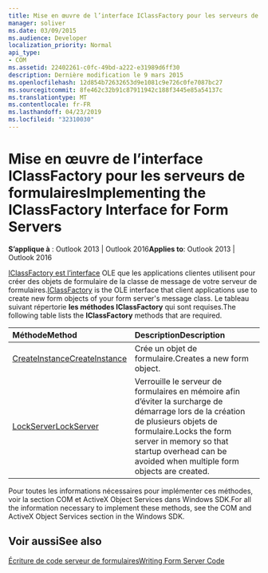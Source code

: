 ```yaml
---
title: Mise en œuvre de l’interface IClassFactory pour les serveurs de formulaires
manager: soliver
ms.date: 03/09/2015
ms.audience: Developer
localization_priority: Normal
api_type:
- COM
ms.assetid: 22402261-c0fc-49bd-a222-e31989d6ff30
description: Dernière modification le 9 mars 2015
ms.openlocfilehash: 12d854b72632653d9e1081c9e726c0fe7087bc27
ms.sourcegitcommit: 8fe462c32b91c87911942c188f3445e85a54137c
ms.translationtype: MT
ms.contentlocale: fr-FR
ms.lasthandoff: 04/23/2019
ms.locfileid: "32310030"
---
```

# <a name="implementing-the-iclassfactory-interface-for-form-servers"></a><span data-ttu-id="89f7f-103">Mise en œuvre de l’interface IClassFactory pour les serveurs de formulaires</span><span class="sxs-lookup"><span data-stu-id="89f7f-103">Implementing the IClassFactory Interface for Form Servers</span></span>

  
  
<span data-ttu-id="89f7f-104">**S’applique à** : Outlook 2013 | Outlook 2016</span><span class="sxs-lookup"><span data-stu-id="89f7f-104">**Applies to**: Outlook 2013 | Outlook 2016</span></span> 
  
<span data-ttu-id="89f7f-105">[IClassFactory est l’interface](https://msdn.microsoft.com/library/ms694364%28VS.85%29.aspx) OLE que les applications clientes utilisent pour créer des objets de formulaire de la classe de message de votre serveur de formulaires.</span><span class="sxs-lookup"><span data-stu-id="89f7f-105">[IClassFactory](https://msdn.microsoft.com/library/ms694364%28VS.85%29.aspx) is the OLE interface that client applications use to create new form objects of your form server's message class.</span></span> <span data-ttu-id="89f7f-106">Le tableau suivant répertorie **les méthodes IClassFactory** qui sont requises.</span><span class="sxs-lookup"><span data-stu-id="89f7f-106">The following table lists the **IClassFactory** methods that are required.</span></span> 
  
|<span data-ttu-id="89f7f-107">**Méthode**</span><span class="sxs-lookup"><span data-stu-id="89f7f-107">**Method**</span></span>|<span data-ttu-id="89f7f-108">**Description**</span><span class="sxs-lookup"><span data-stu-id="89f7f-108">**Description**</span></span>|
|:-----|:-----|
|[<span data-ttu-id="89f7f-109">CreateInstance</span><span class="sxs-lookup"><span data-stu-id="89f7f-109">CreateInstance</span></span>](https://msdn.microsoft.com/library/ms682215%28v=VS.85%29.aspx) <br/> |<span data-ttu-id="89f7f-110">Crée un objet de formulaire.</span><span class="sxs-lookup"><span data-stu-id="89f7f-110">Creates a new form object.</span></span>  <br/> |
|[<span data-ttu-id="89f7f-111">LockServer</span><span class="sxs-lookup"><span data-stu-id="89f7f-111">LockServer</span></span>](https://msdn.microsoft.com/library/ms682332%28v=VS.85%29.aspx) <br/> |<span data-ttu-id="89f7f-112">Verrouille le serveur de formulaires en mémoire afin d’éviter la surcharge de démarrage lors de la création de plusieurs objets de formulaire.</span><span class="sxs-lookup"><span data-stu-id="89f7f-112">Locks the form server in memory so that startup overhead can be avoided when multiple form objects are created.</span></span>  <br/> |
   
<span data-ttu-id="89f7f-113">Pour toutes les informations nécessaires pour implémenter ces méthodes, voir la section COM et ActiveX Object Services dans Windows SDK.</span><span class="sxs-lookup"><span data-stu-id="89f7f-113">For all the information necessary to implement these methods, see the COM and ActiveX Object Services section in the Windows SDK.</span></span>
  
## <a name="see-also"></a><span data-ttu-id="89f7f-114">Voir aussi</span><span class="sxs-lookup"><span data-stu-id="89f7f-114">See also</span></span>



[<span data-ttu-id="89f7f-115">Écriture de code serveur de formulaires</span><span class="sxs-lookup"><span data-stu-id="89f7f-115">Writing Form Server Code</span></span>](writing-form-server-code.md)


